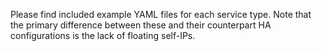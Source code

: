 Please find included example YAML files for each service type. Note that the primary difference between these and their counterpart HA configurations is the lack of floating self-IPs.
